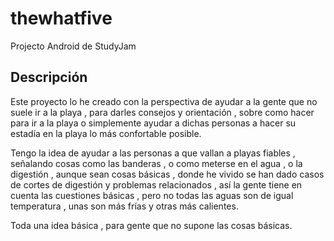 # thewhatfive
Projecto Android de StudyJam
## Descripción ##

Este proyecto lo he creado con la perspectiva de ayudar a la gente que no suele ir a la playa , para darles consejos y orientación , sobre como hacer para ir a la playa o simplemente ayudar a dichas personas a hacer su estadía en  la playa lo más confortable posible.

Tengo la idea de ayudar a las personas a que vallan a playas fiables , señalando cosas como las banderas , o como meterse en el agua , o la digestión , aunque sean cosas básicas , donde he vivido se han dado casos de cortes de digestión y problemas relacionados , así la gente tiene en cuenta las cuestiones básicas , pero no todas las aguas son de igual temperatura , unas son más frías y otras más calientes.

Toda una idea básica , para gente que no supone las cosas básicas.
